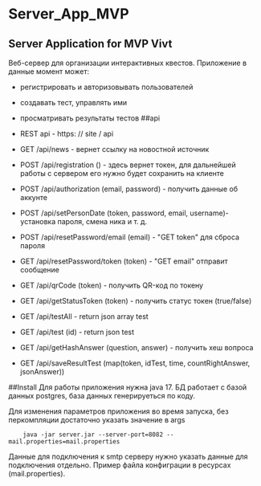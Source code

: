 # Server_App_MVP
Server Application for MVP Vivt
---
Веб-сервер для организации интерактивных квестов. 
Приложение в данные момент может:
* регистрировать и авторизовывать пользователей
* создавать тест, управлять ими
* просматривать результаты тестов
##api
* REST api - https: // site / api
* GET /api/news - вернет ссылку на новостной источник

* POST /api/registration () - здесь вернет токен, для дальнейшей работы с сервером его нужно будет сохранить на клиенте
* POST /api/authorization (email, password) - получить данные об аккунте
* POST /api/setPersonDate (token, password, email, username)- установка пароля, смена ника и т. д.
* POST /api/resetPassword/email  (email) - "GET token" для сброса пароля
* GET /api/resetPassword/token (token) - "GET email" отправит сообщение
* GET /api/qrCode (token) - получить QR-код по токену
* GET /api/getStatusToken (token) - получить статус токен (true/false)

* GET /api/testAll - return json array test
* GET /api/test (id) - return json test
* GET /api/getHashAnswer (question, answer) - получить хеш вопроса
* GET /api/saveResultTest (map(token, idTest, time, countRightAnswer, jsonAnswer))

##Install
Для работы приложения нужна java 17. БД работает с базой данных postgres, база данных генерируеться по коду.

Для изменения параметров приложения во время запуска, без перкомпляции достаточно указать значение в args
```shell
    java -jar server.jar --server-port=8082 --mail.properties=mail.properties
```
Данные для подключения к smtp серверу нужно указать данные для подключения отдельно. Пример файла конфиграции в ресурсах (mail.properties).

